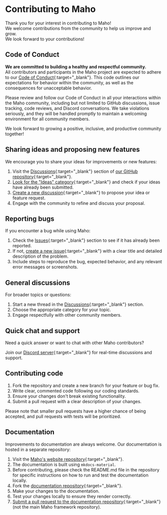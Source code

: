 # Contributing to Maho

Thank you for your interest in contributing to Maho!  
We welcome contributions from the community to help us improve and grow.  
We look forward to your contributions!

## Code of Conduct

**We are committed to building a healthy and respectful community.**  
All contributors and participants in the Maho project are expected to adhere to our
[Code of Conduct](https://github.com/MahoCommerce/maho?tab=coc-ov-file){:target="_blank"}.
This code outlines our expectations for behavior within the community, as well as the consequences for unacceptable behavior.

Please review and follow our Code of Conduct in all your interactions within the Maho community,
including but not limited to GitHub discussions, issue tracking, code reviews, and Discord conversations.
We take violations seriously, and they will be handled promptly to maintain a welcoming environment for all community members.

We look forward to growing a positive, inclusive, and productive community together!

## Sharing ideas and proposing new features

We encourage you to share your ideas for improvements or new features:

1. Visit the [Discussions](https://github.com/MahoCommerce/maho/discussions){:target="_blank"} section of [our GitHub repository](https://github.com/MahoCommerce/maho){:target="_blank"}.
2. [Look for the "Ideas" category](https://github.com/MahoCommerce/maho/discussions/categories/ideas){:target="_blank"} and check if your ideas have already been submitted.
3. [Create a new discussion](https://github.com/MahoCommerce/maho/discussions/new?category=ideas){:target="_blank"} to propose your idea or feature request.
4. Engage with the community to refine and discuss your proposal.

## Reporting bugs

If you encounter a bug while using Maho:

1. Check the [Issues](https://github.com/MahoCommerce/maho/issues){:target="_blank"} section to see if it has already been reported.
2. If not, [create a new issue](https://github.com/MahoCommerce/maho/issues/new){:target="_blank"} with a clear title and detailed description of the problem.
3. Include steps to reproduce the bug, expected behavior, and any relevant error messages or screenshots.

## General discussions

For broader topics or questions:

1. Start a new thread in the [Discussions](https://github.com/MahoCommerce/maho/discussions){:target="_blank"} section.
2. Choose the appropriate category for your topic.
3. Engage respectfully with other community members.

## Quick chat and support

Need a quick answer or want to chat with other Maho contributors?

Join our [Discord server](https://discord.gg/dWgcVUFTrS){:target="_blank"} for real-time discussions and support.

## Contributing code

1. Fork the repository and create a new branch for your feature or bug fix.
2. Write clear, commented code following our coding standards.
3. Ensure your changes don't break existing functionality.
4. Submit a pull request with a clear description of your changes.

Please note that smaller pull requests have a higher chance of being accepted,
and pull requests with tests will be prioritized.

## Documentation

Improvements to documentation are always welcome. Our documentation is hosted in a separate repository:

1. Visit the [Maho's website repository](https://github.com/MahoCommerce/mahocommerce.com){:target="_blank"}.
2. The documentation is built using `mkdocs-material`.
3. Before contributing, please check the README.md file in the repository for specific instructions on how to run and test the documentation locally.
4. Fork the [documentation repository](https://github.com/MahoCommerce/mahocommerce.com){:target="_blank"}.
5. Make your changes to the documentation.
6. Test your changes locally to ensure they render correctly.
7. [Submit a pull request to the documentation repository](https://github.com/MahoCommerce/mahocommerce.com/pulls){:target="_blank"} (not the main Maho framework repository).